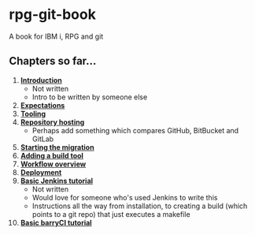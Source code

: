 # rpg-git-book

A book for IBM i, RPG and git

## Chapters so far...

1. [**Introduction**](./1-introduction)
   * Not written
   * Intro to be written by someone else
2. [**Expectations**](./2-expectation)
3. [**Tooling**](./3-tooling)
4. [**Repository hosting**](./4-repository-host)
   * Perhaps add something which compares GitHub, BitBucket and GitLab
5. [**Starting the migration**](./5-migrating)
6. [**Adding a build tool**](./6-buildtool)
7. [**Workflow overview**](./7-workflow)
8. [**Deployment**](./8-deployment)
9. [**Basic Jenkins tutorial**](./9-basic-jenkins)
    * Not written
    * Would love for someone who's used Jenkins to write this
    * Instructions all the way from installation, to creating a build (which points to a git repo) that just executes a makefile
10. [**Basic barryCI tutorial**](./10-barryci-basics)
